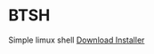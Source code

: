 # BTSH
Simple limux shell
[Download Installer](https://github.com/FAATER/btsh/raw/master/install.sh)

